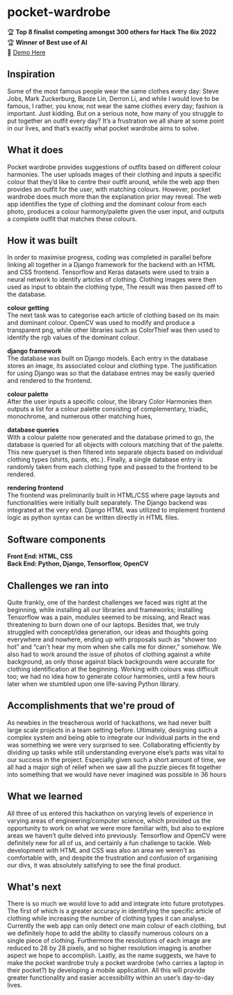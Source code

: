 # pocket-wardrobe

🏆 **Top 8 finalist competing amongst 300 others for Hack The 6ix 2022**  
🏆 **Winner of Best use of AI**  
:link: [Demo Here](https://devpost.com/software/pocket-wardrobe)

## Inspiration  
Some of the most famous people wear the same clothes every day: Steve Jobs, Mark Zuckerburg, Baoze Lin, 
Derron Li, and while I would love to be famous, I rather, you know, not wear the same clothes every day; fashion is important. Just kidding. 
But on a serious note, how many of you struggle to put together an outfit every day? It’s a frustration we all share at some point in our lives, and 
that’s exactly what pocket wardrobe aims to solve.

## What it does
Pocket wardrobe provides suggestions of outfits based on different colour harmonies. The user uploads images of their clothing and inputs a specific 
colour that they’d like to centre their outfit around, while the web app then provides an outfit for the user, with matching colours. However, pocket wardrobe 
does much more than the explanation prior may reveal. The web app identifies the type of clothing and the dominant colour from each photo, produces a colour 
harmony/palette given the user input, and outputs a complete outfit that matches these colours. 

## How it was built
In order to maximise progress, coding was completed in parallel before linking all together in a Django framework for the backend with an HTML and CSS frontend.
Tensorflow and Keras datasets were used to train a neural network to identify articles of clothing. Clothing images were then used as input to obtain the clothing type, The result was then passed off to the database. 

**colour getting**  
The next task was to categorise each article of clothing based on its main and dominant colour. OpenCV was used to modify and produce a transparent png, while other libraries such as ColorThief was then used to identify the rgb values of the dominant colour.

**django framework**  
The database was built on Django models. Each entry in the database stores an image, its associated colour and clothing type. The justification for using Django was so that the database entries may be easily queried and rendered to the frontend. 

**colour palette**  
After the user inputs a specific colour, the library Color Harmonies then outputs a list for a colour palette consisting of complementary, triadic, monochrome, and numerous other matching hues,

**database queries**  
With a colour palette now generated and the database primed to go, the database is queried for all objects with colours matching that of the palette. This new queryset is then filtered into separate objects based on individual clothing types (shirts, pants, etc.). Finally, a single database entry is randomly taken from each clothing type and passed to the frontend to be rendered.

**rendering frontend**  
The frontend was preliminarily built in HTML/CSS where page layouts and functionalities were initially built separately. The Django backend was integrated at the very end. Django HTML was utilized to implement frontend logic as python syntax can be written directly in HTML files. 

## Software components
**Front End: HTML, CSS**  
**Back End: Python, Django, Tensorflow, OpenCV**

## Challenges we ran into
Quite frankly, one of the hardest challenges we faced was right at the beginning, while installing all our libraries and frameworks; installing Tensorflow was a pain, modules seemed to be missing, and React was threatening to burn down one of our laptops. Besides that, we truly struggled with concept/idea generation, our ideas and thoughts going everywhere and nowhere, ending up with proposals such as “shower too hot” and “can't hear my mom when she calls me for dinner,” somehow. We also had to work around the issue of photos of clothing against a white background, as only those against black backgrounds were accurate for clothing identification at the beginning. Working with colours was difficult too; we had no idea how to generate colour harmonies, until a few hours later when we stumbled upon one life-saving Python library.

## Accomplishments that we're proud of
As newbies in the treacherous world of hackathons, we had never built large scale projects in a team setting before. Ultimately, designing such a complex system and being able to integrate our individual parts in the end was something we were very surprised to see. Collaborating efficiently by dividing up tasks while still understanding everyone else’s parts was vital to our success in the project. Especially given such a short amount of time, we all had a major sigh of relief when we saw all the puzzle pieces fit together into something that we would have never imagined was possible in 36 hours

## What we learned
All three of us entered this hackathon on varying levels of experience in varying areas of engineering/computer science, which provided us the opportunity to work on what we were more familiar with, but also to explore areas we haven’t quite delved into previously. Tensorflow and OpenCV were definitely new for all of us, and certainly a fun challenge to tackle. Web development with HTML and CSS was also an area we weren’t as comfortable with, and despite the frustration and confusion of organising our divs, it was absolutely satisfying to see the final product. 

## What's next 
There is so much we would love to add and integrate into future prototypes. The first of which is a greater accuracy in identifying the specific article of clothing while increasing the number of clothing types it can analyse. Currently the web app can only detect one main colour of each clothing, but we definitely hope to add the ability to classify numerous colours on a single piece of clothing. Furthermore the resolutions of each image are reduced to 28 by 28 pixels, and so higher resolution imaging is another aspect we hope to accomplish. Lastly, as the name suggests, we have to make the pocket wardrobe truly a pocket wardrobe (who carries a laptop in their pocket?) by developing a mobile application. All this will provide greater functionality and easier accessibility within an user’s day-to-day lives.  

